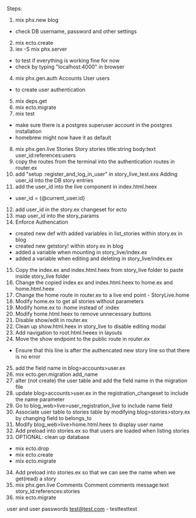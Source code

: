 Steps:

1. mix phx.new blog
  - check DB username, password and other settings
2. mix ecto.create
3. iex -S mix phx.server
  - to test if everything is working fine for now
  - check by typing "localhost:4000" in browser
4. mix phx.gen.auth Accounts User users
  - to create user authentication
5. mix deps.get
6. mix ecto.migrate
7. mix test
  - make sure there is a postgres superuser account in the postgres installation
  - homebrew might now have it as default
8. mix phx.gen.live Stories Story stories title:string body:text user_id:references:users
9. copy the routes from the terminal into the authentication routes in router.ex
10. add "setup :register_and_log_in_user" in story_live_test.exs
Adding user_id into the DB story entries
11. add the user_id into the live component in index.html.heex
  - user_id = {@current_user.id}
12. add user_id in the story.ex changeset for ecto
13. map user_id into the story_params
14. Enforce Authencation
  - created new def with added variables in list_stories within story.ex in blog
  - created new getstory! within story.ex in blog
  - added a variable when mounting in story_live/index.ex
  - added a variable when editing and deleting in story_live/index.ex
15. Copy the index.ex and index.html.heex from story_live folder to paste inside story_live folder
16. Change the copied index.ex and index.html.heex to home.ex and home.html.heex
17. Change the home route in router.ex to a live end point - StoryLive.home
18. Modify home.ex to get all stories without parameters
19. Modify home.ex to :home instead of :index
20. Modify home.html.heex to remove unnecessary buttons
21. Disable show/edit in router.ex
22. Clean up show.html.heex in story_live to disable editing modal
23. Add navigation to root.html.heeex in layouts
24. Move the show endpoint to the public route in router.ex
  - Ensure that this line is after the authencated new story line so that there is no error
25. add the field name in blog>accounts>user.ex
26. mix ecto.gen.migration add_name
27. alter (not create) the user table and add the field name in the migration file
28. update blog>accounts>user.ex in the registration_changeset to include the name parameter
29. Go to blog_web>live>user_registration_live to include name field
30. Associate user table to stories table by modifying blog>stories>story.ex by changing field to belongs_to
31. Modify blog_web>live>home.html.heex to display user name
32. Add preload into stories.ex so that users are loaded when listing stories
33. OPTIONAL: clean up database
  - mix ecto.drop
  - mix ecto.create
  - mix ecto.migrate
34. Add preload into stories.ex so that we can see the name when we get(read) a story
35. mix phx.gen.live Comments Comment comments message:text story_id:references:stories
36. mix ecto.migrate


user and user passwords
test@test.com - testtesttest

